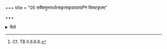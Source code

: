 +++
title = "05 सर्वेषामुत्तरार्धात्सकृत्सकृदवदायाग्निं स्विष्टकृतम्"

+++

<details><summary>थिते</summary>

5. Having taken portion once from the northern part of all the rice-paps he offers them to Agni Sviṣṭakr̥t.[^1]  


[^1]: Cf. TB II.6.6.6.
</details>

